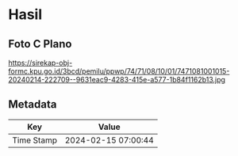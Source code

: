 # Hasil

## Foto C Plano

https://sirekap-obj-formc.kpu.go.id/3bcd/pemilu/ppwp/74/71/08/10/01/7471081001015-20240214-222709--9631eac9-4283-415e-a577-1b84f1162b13.jpg


## Metadata

| Key        | Value               |
| ---------- | ------------------- |
| Time Stamp | 2024-02-15 07:00:44 |



